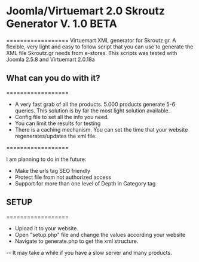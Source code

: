# Joomla/Virtuemart 2.0 Skroutz Generator V. 1.0 BETA
==================
Virtuemart XML generator for Skroutz.gr. A flexible, very light and easy to follow script that you can use to generate the XML file Skroutz.gr needs from e-stores. This scripts was tested with Joomla 2.5.8 and Virtuemart 2.0.18a


## What can you do with it?
==================
- A very fast grab of all the products. 5.000 products generate 5-6 queries. This solution is by far the most light solution available.
- Config file to set all the info you need.
- You can limit the results for testing
- There is a caching mechanism. You can set the time that your website regenerates/updates the xml file.

==================

I am planning to do in the future:

 - Make the urls tag SEO friendly
 - Protect file from not authorized access
 - Support for more than one level of Depth in Category tag



## SETUP
==================
- Upload it to your website.
- Open "setup.php" file and change the values according your website
- Navigate to generate.php to get the xml structure.

-- It may take a while if you have a slow server and many products.